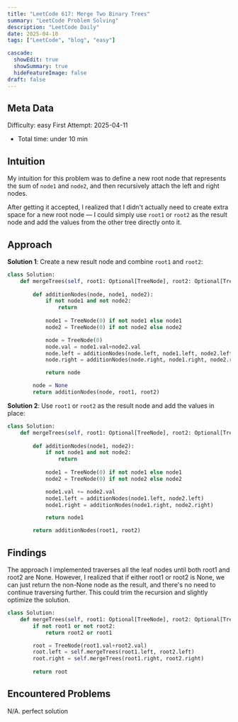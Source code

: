 ```yaml
---
title: "LeetCode 617: Merge Two Binary Trees"
summary: "LeetCode Problem Solving"
description: "LeetCode Daily"
date: 2025-04-10
tags: ["LeetCode", "blog", "easy"]

cascade:
  showEdit: true
  showSummary: true
  hideFeatureImage: false
draft: false
---
```


## Meta Data

Difficulty: easy
First Attempt: 2025-04-11
- Total time: under 10 min


## Intuition

My intuition for this problem was to define a new root node that represents the sum of `node1` and `node2`, and then recursively attach the left and right nodes.  

After getting it accepted, I realized that I didn't actually need to create extra space for a new root node — I could simply use `root1` or `root2` as the result node and add the values from the other tree directly onto it.

## Approach

**Solution 1**: Create a new result node and combine `root1` and `root2`:
```python
class Solution:
    def mergeTrees(self, root1: Optional[TreeNode], root2: Optional[TreeNode]) -> Optional[TreeNode]:
        
        def additionNodes(node, node1, node2):
            if not node1 and not node2:
                return
            
            node1 = TreeNode(0) if not node1 else node1
            node2 = TreeNode(0) if not node2 else node2

            node = TreeNode(0) 
            node.val = node1.val+node2.val
            node.left = additionNodes(node.left, node1.left, node2.left)
            node.right = additionNodes(node.right, node1.right, node2.right)

            return node

        node = None
        return additionNodes(node, root1, root2)
```

**Solution 2**: Use `root1` or `root2` as the result node and add the values in place:
```python
class Solution:
    def mergeTrees(self, root1: Optional[TreeNode], root2: Optional[TreeNode]) -> Optional[TreeNode]:
        
        def additionNodes(node1, node2):
            if not node1 and not node2:
                return
            
            node1 = TreeNode(0) if not node1 else node1
            node2 = TreeNode(0) if not node2 else node2

            node1.val += node2.val
            node1.left = additionNodes(node1.left, node2.left)
            node1.right = additionNodes(node1.right, node2.right)

            return node1

        return additionNodes(root1, root2)
```

## Findings

The approach I implemented traverses all the leaf nodes until both root1 and root2 are None. However, I realized that if either root1 or root2 is None, we can just return the non-None node as the result, and there's no need to continue traversing further. This could trim the recursion and slightly optimize the solution.
```python
class Solution:
    def mergeTrees(self, root1: Optional[TreeNode], root2: Optional[TreeNode]) -> Optional[TreeNode]:
        if not root1 or not root2:
            return root2 or root1

        root = TreeNode(root1.val+root2.val)
        root.left = self.mergeTrees(root1.left, root2.left)
        root.right = self.mergeTrees(root1.right, root2.right)
        
        return root
```

## Encountered Problems 
N/A. perfect solution
